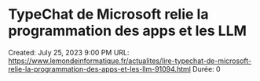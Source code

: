 # TypeChat de Microsoft relie la programmation des apps et les LLM

Created: July 25, 2023 9:00 PM
URL: https://www.lemondeinformatique.fr/actualites/lire-typechat-de-microsoft-relie-la-programmation-des-apps-et-les-llm-91094.html
Durée: 0